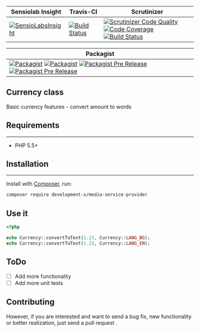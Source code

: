 
| Sensiolab Insight | Travis-CI | Scrutinizer |
| --- | --- | --- |
| [![SensioLabsInsight](https://insight.sensiolabs.com/projects/2637edbc-6b80-43b9-a524-2061649ff5d1/mini.png)](https://insight.sensiolabs.com/projects/2637edbc-6b80-43b9-a524-2061649ff5d1) | [![Build Status](https://travis-ci.org/development-x/Currency.svg?branch=master)](https://travis-ci.org/development-x/Currency) | [![Scrutinizer Code Quality](https://scrutinizer-ci.com/g/development-x/Currency/badges/quality-score.png?b=master)](https://scrutinizer-ci.com/g/development-x/Currency/?branch=master) [![Code Coverage](https://scrutinizer-ci.com/g/development-x/Currency/badges/coverage.png?b=master)](https://scrutinizer-ci.com/g/development-x/Currency/?branch=master) [![Build Status](https://scrutinizer-ci.com/g/development-x/Currency/badges/build.png?b=master)](https://scrutinizer-ci.com/g/development-x/Currency/build-status/master) |

| Packagist |
| --- |
| [![Packagist](https://img.shields.io/packagist/dt/development-x/Currency.svg)](https://github.com/development-x/Currency) [![Packagist](https://img.shields.io/packagist/l/development-x/Currency.svg)](https://github.com/development-x/Currency) [![Packagist Pre Release](https://img.shields.io/packagist/vpre/development-x/Currency.svg)](https://github.com/development-x/Currency) [![Packagist Pre Release](https://img.shields.io/hhvm/development-x/Currency.svg)](https://github.com/development-x/Currency) |


## Currency class
Basic currency features - convert amount to words

## Requirements
------------

 * PHP 5.5+

## Installation
------------
Install with [Composer](http://packagist.org), run:

```sh
composer require development-x/media-service-provider
```

## Use it
```php
<?php

echo Currency::convertToText(1.23, Currency::LANG_BG);
echo Currency::convertToText(1.23, Currency::LANG_EN);

```

## ToDo
- [ ] Add more functionality
- [ ] Add more unit tests

## Contributing
However, if you are interested and want to send a bug fix, new functionality or better realization, just send a pull request .
